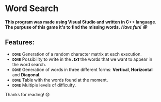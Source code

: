 # Word Search

**This program was made using Visual Studio and written in C++ language. The purpuse of this game it's to find the missing words.** 
***Have fun! :stuck_out_tongue_winking_eye:*** 


## Features:

- **`DONE`** Generation of a random character matrix at each execution.
- **`DONE`** Possibility to write in the ***.txt*** the words that we want to appear in the word search.
- **`DONE`** Generation of words in three different forms: **Vertical**, **Horizontal** and **Diagonal**.
- **`DONE`** Table with the words found at the moment.
- **`DONE`** Multiple levels of difficulty.

Thanks for reading! :smile:
